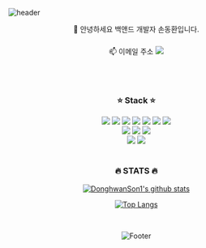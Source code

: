 ![header](https://capsule-render.vercel.app/api?type=wave&color=auto&height=300&section=header&text=Hello&fontSize=90)







<div align=center>
	

	
👋 안녕하세요 백앤드 개발자 손동환입니다. <br/>


📫 이메일 주소 <img src="https://img.shields.io/badge/sdh549@naver.com-EA4335?style=flat-square&logo=Gmail&logoColor=white&link=mailto:sdh549@naver.com" style="height : auto; padding-top: 10px;"/>






<br/> <br/>
<h3>⭐ Stack ⭐</h3>
<img src="https://img.shields.io/badge/Java-%23ED8B00.svg?&style=flat&logo=java&logoColor=white"/></a>
<img src="https://img.shields.io/badge/Kotlin-%23ED8B00.svg?&style=flat&logo=kotlin&logoColor=white"/></a>
<img src="https://img.shields.io/badge/Mybatis-%23ED8B00.svg?&style=flat&logo=mybatis&logoColor=white"/></a>
<img src="https://img.shields.io/badge/JPA-%23ED8B00.svg?&style=flat&logo=jpa&logoColor=white"/></a>
<img src="https://img.shields.io/badge/JDBC-%23ED8B00.svg?&style=flat&logo=jdbc&logoColor=white"/></a>
<img src="https://img.shields.io/badge/Spring%20-%236DB33F.svg?&style=flat&logo=spring&logoColor=white"/></a>
<img src="https://img.shields.io/badge/SpringBoot%20-%236DB33F.svg?&style=flat&logo=springBoot&logoColor=white"/></a>
<br>
<img src="https://img.shields.io/badge/Mysql-%2300f.svg?&style=flat&logo=mysql&logoColor=white")/></a>
<img src="https://img.shields.io/badge/PostgreSql-%2300f.svg?&style=flat&logo=postgreSql&logoColor=white")/></a>
<img src="https://img.shields.io/badge/Opensearch-%2300f.svg?&style=flat&logo=opensearch&logoColor=white")/></a>
<br>
<img src="https://img.shields.io/badge/Docker-%FFFF00.svg?&style=flat&logo=Docker&logoColor=white")/></a>
<img src="https://img.shields.io/badge/Jenkins-%FFFF00.svg?&style=flat&logo=Jenkins&logoColor=white")/></a>


<br/> 


<br/> 
<h3>🔥 STATS 🔥</h3>




<a href="https://github.com/DonghwanSon1/github-readme-stats"><img align="center" src="https://github-readme-stats.vercel.app/api?username=DonghwanSon1&show_icons=true&include_all_commits=true&theme=buefy&hide_border=true" alt="DonghwanSon1's github stats" /></a>
<br>


[![Top Langs](https://github-readme-stats.vercel.app/api/top-langs/?username=DonghwanSon1)](https://github.com/DonghwanSon1/github-readme-stats)





<br/>




![Footer](https://capsule-render.vercel.app/api?type=wave&color=auto&height=300&section=footer&fontSize=90)

</div>

